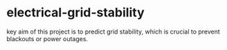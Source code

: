 # electrical-grid-stability
key aim of this project  is to predict grid stability, which is crucial to prevent blackouts or power outages.
